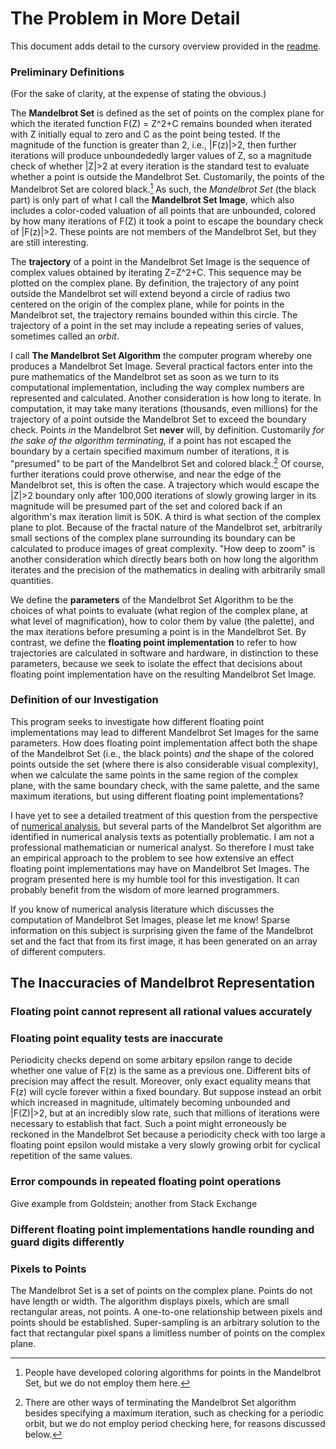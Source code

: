 # The Problem in More Detail
This document adds detail to the cursory overview provided in the [readme](https://github.com/ProfJski/FloatCompMandelbrot#readme).

### Preliminary Definitions
(For the sake of clarity, at the expense of stating the obvious.)

The **Mandelbrot Set** is defined as the set of points on the complex plane for which the iterated function F(Z) = Z^2+C remains bounded when iterated with Z initially equal to zero and C as the point being tested.  If the magnitude of the function is greater than 2, i.e., |F(z)|>2, then further iterations will produce unboundededly larger values of Z, so a magnitude check of whether |Z|>2 at every iteration is the standard test to evaluate whether a point is outside the Mandelbrot Set.  Customarily, the points of the Mandelbrot Set are colored black.[^1]  As such, the *Mandelbrot Set* (the black part) is only part of what I call the **Mandelbrot Set Image**, which also includes a color-coded valuation of all points that are unbounded, colored by how many iterations of F(Z) it took a point to escape the boundary check of |F(z)|>2.  These points are not members of the Mandelbrot Set, but they are still interesting.

[^1]: People have developed coloring algorithms for points in the Mandelbrot Set, but we do not employ them here.

The **trajectory** of a point in the Mandelbrot Set Image is the sequence of complex values obtained by iterating Z=Z^2+C.  This sequence may be plotted on the complex plane.  By definition, the trajectory of any point outside the Mandelbrot set will extend beyond a circle of radius two centered on the origin of the complex plane, while for points in the Mandelbrot set, the trajectory remains bounded within this circle.  The trajectory of a point in the set may include a repeating series of values, sometimes called an *orbit*.  

I call **The Mandelbrot Set Algorithm** the computer program whereby one produces a Mandelbrot Set Image.  Several practical factors enter into the pure mathematics of the Mandelbrot set as soon as we turn to its computational implementation, including the way complex numbers are represented and calculated.  Another consideration is how long to iterate.  In computation, it may take many iterations (thousands, even millions) for the trajectory of a point outside the Mandelbrot Set to exceed the boundary check.  Points *in* the Mandelbrot Set **never** will, by definition.  Customarily *for the sake of the algorithm terminating,* if a point has not escaped the boundary by a certain specified maximum number of iterations, it is "presumed" to be part of the Mandelbrot Set and colored black.[^2]  Of course, further iterations could prove otherwise, and near the edge of the Mandelbrot set, this is often the case.  A trajectory which would escape the |Z|>2 boundary only after 100,000 iterations of slowly growing larger in its magnitude will be presumed part of the set and colored back if an algorithm's max iteration limit is 50K.  A third is what section of the complex plane to plot.  Because of the fractal nature of the Mandelbrot set, arbitrarily small sections of the complex plane surrounding its boundary can be calculated to produce images of great complexity.  "How deep to zoom" is another consideration which directly bears both on how long the algorithm iterates and the precision of the mathematics in dealing with arbitrarily small quantities.

[^2]: There are other ways of terminating the Mandelbrot Set algorithm besides specifying a maximum iteration, such as checking for a periodic orbit, but we do not employ period checking here, for reasons discussed below.

We define the **parameters** of the Mandelbrot Set Algorithm to be the choices of what points to evaluate (what region of the complex plane, at what level of magnification), how to color them by value (the palette), and the max iterations before presuming a point is in the Mandelbrot Set.  By contrast, we define the **floating point implementation** to refer to how trajectories are calculated in software and hardware, in distinction to these parameters, because we seek to isolate the effect that decisions about floating point implementation have on the resulting Mandelbrot Set Image.

### Definition of our Investigation
This program seeks to investigate how different floating point implementations may lead to different Mandelbrot Set Images for the same parameters.  How does floating point implementation affect both the shape of the Mandelbrot Set (i.e., the black points) *and* the shape of the colored points outside the set (where there is also considerable visual complexity), when we calculate the same points in the same region of the complex plane, with the same boundary check, with the same palette, and the same maximum iterations, but using different floating point implementations?

I have yet to see a detailed treatment of this question from the perspective of [numerical analysis](https://en.wikipedia.org/wiki/Numerical_analysis), but several parts of the Mandelbrot Set algorithm are identified in numerical analysis texts as potentially problematic.  I am not a professional mathematician or numerical analyst.  So therefore I must take an empirical approach to the problem to see how extensive an effect floating point implementations may have on Mandelbrot Set Images.  The program presented here is my humble tool for this investigation.  It can probably benefit from the wisdom of more learned programmers.

If you know of numerical analysis literature which discusses the computation of Mandelbrot Set Images, please let me know!  Sparse information on this subject is surprising given the fame of the Mandelbrot set and the fact that from its first image, it has been generated on an array of different computers.  

## The Inaccuracies of Mandelbrot Representation

### Floating point cannot represent all rational values accurately

### Floating point equality tests are inaccurate
Periodicity checks depend on some arbitary epsilon range to decide whether one value of F(z) is the same as a previous one.  Different bits of precision may affect the result.  Moreover, only exact equality means that F(z) will cycle forever within a fixed boundary.  But suppose instead an orbit which increased in magnitude, ultimately becoming unbounded and |F(Z)|>2, but at an incredibly slow rate, such that millions of iterations were necessary to establish that fact.  Such a point might erroneously be reckoned in the Mandelbrot Set because a periodicity check with too large a floating point epsilon would mistake a very slowly growing orbit for cyclical repetition of the same values.

### Error compounds in repeated floating point operations
Give example from Goldstein; another from Stack Exchange

### Different floating point implementations handle rounding and guard digits differently

### Pixels to Points
The Mandelbrot Set is a set of points on the complex plane.  Points do not have length or width.  The algorithm displays pixels, which are small rectangular areas, not points.  A one-to-one relationship between pixels and points should be established.  Super-sampling is an arbitrary solution to the fact that rectangular pixel spans a limitless number of points on the complex plane.


